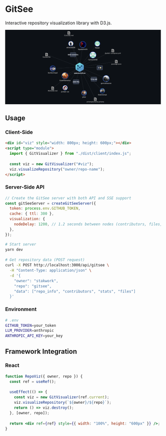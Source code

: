 # GitSee

Interactive repository visualization library with D3.js.

![Screenshot](screenshot.png)

## Usage

### Client-Side

```html
<div id="viz" style="width: 800px; height: 600px;"></div>
<script type="module">
  import { GitVisualizer } from "./dist/client/index.js";

  const viz = new GitVisualizer("#viz");
  viz.visualizeRepository("owner/repo-name");
</script>
```

### Server-Side API

```js
// Create the GitSee server with both API and SSE support
const gitSeeServer = createGitSeeServer({
  token: process.env.GITHUB_TOKEN,
  cache: { ttl: 300 },
  visualization: {
    nodeDelay: 1200, // 1.2 seconds between nodes (contributors, files, etc.)
  },
});
```

```bash
# Start server
yarn dev

# Get repository data (POST request)
curl -X POST http://localhost:3000/api/gitsee \
  -H "Content-Type: application/json" \
  -d '{
    "owner": "stakwork",
    "repo": "gitsee",
    "data": ["repo_info", "contributors", "stats", "files"]
  }'
```

### Environment

```bash
# .env
GITHUB_TOKEN=your_token
LLM_PROVIDER=anthropic
ANTHROPIC_API_KEY=your_key
```

## Framework Integration

### React

```jsx
function RepoViz({ owner, repo }) {
  const ref = useRef();

  useEffect(() => {
    const viz = new GitVisualizer(ref.current);
    viz.visualizeRepository(`${owner}/${repo}`);
    return () => viz.destroy();
  }, [owner, repo]);

  return <div ref={ref} style={{ width: "100%", height: "600px" }} />;
}
```
